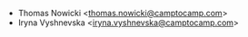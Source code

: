 - Thomas Nowicki \<<thomas.nowicki@camptocamp.com>\>
- Iryna Vyshnevska \<<iryna.vyshnevska@camptocamp.com>\>
